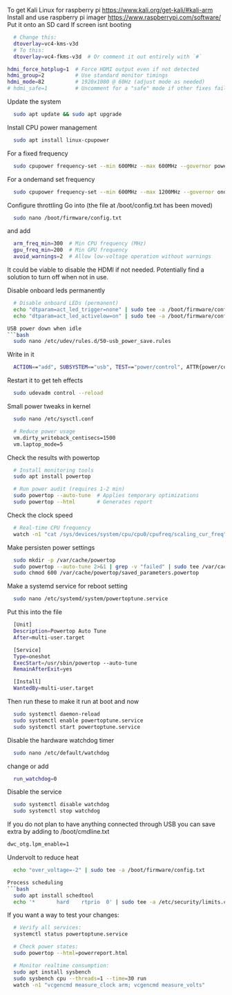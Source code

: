 

To get Kali Linux for raspberry pi
https://www.kali.org/get-kali/#kali-arm
Install and use  raspberry pi imager
https://www.raspberrypi.com/software/
Put it onto an SD card
If screen isnt booting

```bash
  # Change this:
  dtoverlay=vc4-kms-v3d
  # To this:
  dtoverlay=vc4-fkms-v3d  # Or comment it out entirely with `#`
```
  ```bash
  hdmi_force_hotplug=1  # Force HDMI output even if not detected
  hdmi_group=2          # Use standard monitor timings
  hdmi_mode=82          # 1920x1080 @ 60Hz (adjust mode as needed)
  # hdmi_safe=1         # Uncomment for a "safe" mode if other fixes fail
```

Update the system
```bash
  sudo apt update && sudo apt upgrade
```

Install CPU power management
```bash
  sudo apt install linux-cpupower
```

For a fixed frequency
```bash
  sudo cpupower frequency-set --min 600MHz --max 600MHz --governor powersave
```
For a ondemand set frequency

```bash
  sudo cpupower frequency-set --min 600MHz --max 1200MHz --governor ondemand
```

Configure throttling
Go into (the file at /boot/config.txt has been moved)
```bash
  sudo nano /boot/firmware/config.txt
```

and add
```bash
  arm_freq_min=300  # Min CPU frequency (MHz)
  gpu_freq_min=200  # Min GPU frequency
  avoid_warnings=2  # Allow low-voltage operation without warnings
```

It could be viable to disable the HDMI if not needed. Potentially find a solution to turn off when not in use.

Disable onboard leds permanently
```bash
  # Disable onboard LEDs (permanent)
  echo "dtparam=act_led_trigger=none" | sudo tee -a /boot/firmware/config.txt
  echo "dtparam=act_led_activelow=on" | sudo tee -a /boot/firmware/config.txt

USB power down when idle
```bash
  sudo nano /etc/udev/rules.d/50-usb_power_save.rules
```

Write in it
```bash
  ACTION=="add", SUBSYSTEM=="usb", TEST=="power/control", ATTR{power/control}="auto"
```

Restart it to get teh effects
```bash
  sudo udevadm control --reload
```

Small power tweaks in kernel
```bash  
  sudo nano /etc/sysctl.conf

  # Reduce power usage
  vm.dirty_writeback_centisecs=1500
  vm.laptop_mode=5
```

Check the results with powertop
```bash
  # Install monitoring tools
  sudo apt install powertop

  # Run power audit (requires 1-2 min)
  sudo powertop --auto-tune  # Applies temporary optimizations
  sudo powertop --html       # Generates report
```

Check the clock speed
```bash
  # Real-time CPU frequency
  watch -n1 "cat /sys/devices/system/cpu/cpu0/cpufreq/scaling_cur_freq"
```

Make persisten power settings

```bash
  sudo mkdir -p /var/cache/powertop
  sudo powertop --auto-tune 2>&1 | grep -v "failed" | sudo tee /var/cache/powertop/saved_parameters.powertop
  sudo chmod 600 /var/cache/powertop/saved_parameters.powertop
```

Make a systemd service for reboot setting 
```bash
  sudo nano /etc/systemd/system/powertoptune.service
```

Put this into the file
```bash
  [Unit]
  Description=Powertop Auto Tune
  After=multi-user.target

  [Service]
  Type=oneshot
  ExecStart=/usr/sbin/powertop --auto-tune
  RemainAfterExit=yes

  [Install]
  WantedBy=multi-user.target
```

Then run these to make it run at boot and now

```bash
  sudo systemctl daemon-reload
  sudo systemctl enable powertoptune.service
  sudo systemctl start powertoptune.service
```

Disable the hardware watchdog timer
```bash
  sudo nano /etc/default/watchdog
```

change or add
```bash
  run_watchdog=0
```

Disable the service
```bash
  sudo systemctl disable watchdog
  sudo systemctl stop watchdog
```
If you do not plan to have anything connected through USB you can save extra by adding to /boot/cmdline.txt
```bash
dwc_otg.lpm_enable=1
```

Undervolt to reduce heat
```bash
  echo "over_voltage=-2" | sudo tee -a /boot/firmware/config.txt

Process scheduling
```bash
  sudo apt install schedtool
  echo '*       hard    rtprio  0' | sudo tee -a /etc/security/limits.conf
```

If you want a way to test your changes:
```bash
  # Verify all services:
  systemctl status powertoptune.service

  # Check power states:
  sudo powertop --html=powerreport.html

  # Monitor realtime consumption:
  sudo apt install sysbench
  sudo sysbench cpu --threads=1 --time=30 run
  watch -n1 "vcgencmd measure_clock arm; vcgencmd measure_volts"
```